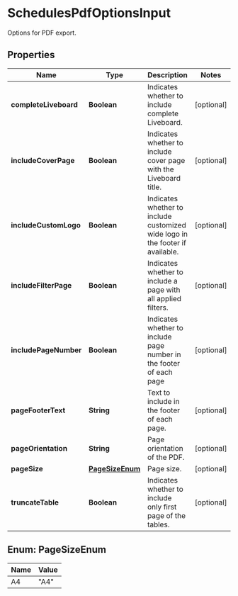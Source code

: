 

# SchedulesPdfOptionsInput

Options for PDF export.

## Properties

| Name | Type | Description | Notes |
|------------ | ------------- | ------------- | -------------|
|**completeLiveboard** | **Boolean** | Indicates whether to include complete Liveboard. |  [optional] |
|**includeCoverPage** | **Boolean** | Indicates whether to include cover page with the Liveboard title. |  [optional] |
|**includeCustomLogo** | **Boolean** | Indicates whether to include customized wide logo in the footer if available. |  [optional] |
|**includeFilterPage** | **Boolean** | Indicates whether to include a page with all applied filters. |  [optional] |
|**includePageNumber** | **Boolean** | Indicates whether to include page number in the footer of each page |  [optional] |
|**pageFooterText** | **String** | Text to include in the footer of each page. |  [optional] |
|**pageOrientation** | **String** | Page orientation of the PDF. |  [optional] |
|**pageSize** | [**PageSizeEnum**](#PageSizeEnum) | Page size. |  [optional] |
|**truncateTable** | **Boolean** | Indicates whether to include only first page of the tables. |  [optional] |



## Enum: PageSizeEnum

| Name | Value |
|---- | -----|
| A4 | &quot;A4&quot; |



